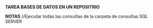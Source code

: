 **TAREA BASES DE DATOS EN UN REPOSITRIO** 

**NOTAS** 
//Ejecutar todas las consultas de la carpeta de consultas SQL SERVER
